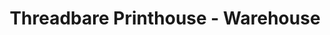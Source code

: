 ---
title: "Threadbare Printhouse - Warehouse"
url: /eugene/threadbare-printhouse-warehouse/
shop: Kleidung
---